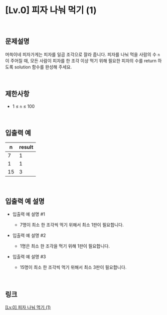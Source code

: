 # [Lv.0] 피자 나눠 먹기 (1)

<br>

## 문제설명
머쓱이네 피자가게는 피자를 일곱 조각으로 잘라 줍니다. 피자를 나눠 먹을 사람의 수 `n`이 주어질 때, 모든 사람이 피자를 한 조각 이상 먹기 위해 필요한 피자의 수를 return 하도록 solution 함수를 완성해 주세요.

<br>

## 제한사항
- 1 ≤ `n` ≤ 100

<br>

## 입출력 예
| n | result |
|---|---|
| 7 | 1 |
| 1 | 1 |
| 15 | 3 |

<br>

## 입출력 예 설명
- 입출력 예 설명 #1
    - 7명이 최소 한 조각씩 먹기 위해서 최소 1판이 필요합니다.

- 입출력 예 설명 #2
    - 1명은 최소 한 조각을 먹기 위해 1판이 필요합니다.

- 입출력 예 설명 #3
    - 15명이 최소 한 조각씩 먹기 위해서 최소 3판이 필요합니다.

<br>

## 링크
[[Lv.0] 피자 나눠 먹기 (1)](https://school.programmers.co.kr/learn/courses/30/lessons/120814)
